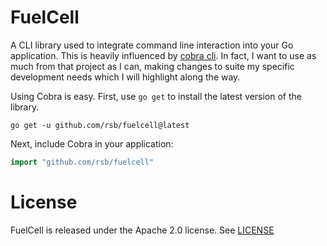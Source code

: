 # FuelCell
A CLI library used to integrate command line interaction into your Go application. This is heavily influenced by [cobra cli](https://github.com/spf13/cobra). In fact, I want to use as much from that project as I can, making changes to suite my specific development needs which I will highlight along the way.

Using Cobra is easy. First, use `go get` to install the latest version
of the library.

```
go get -u github.com/rsb/fuelcell@latest
```

Next, include Cobra in your application:

```go
import "github.com/rsb/fuelcell"
```

# License
FuelCell is released under the Apache 2.0 license. See [LICENSE](https://github.com/rsb/fuelcell/blob/master/LICENSE)